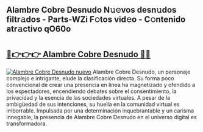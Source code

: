 ## Alambre Cobre Desnudo N𝚞𝚎vos desn𝚞dos filtr𝚊dos - Parts-WZi F𝚘tos vid𝚎o - C𝚘ntenido atr𝚊ctivo qO60o

# <h2><a href="http://mb80r8.tromn.icu/?c=Alambre+Cobre+Desnudo">🔗👉👉👉 Alambre Cobre Desnudo 🔗🔗</a></h2>

[![Alambre Cobre Desnudo nuevo](https://i.imgur.com/pEAQMta.gif)](http://mb80r8.tromn.icu/?c=Alambre+Cobre+Desnudo)
Alambre Cobre Desnudo, un personaje complejo e intrigante, elude la clasificación directa. Su forma poco convencional de crear una presencia en línea ha magnetizado y ofendido a los espectadores, encendiendo debates sobre el consentimiento, la privacidad y la esencia de las sociedades virtuales. A pesar de la ambigüedad de sus intenciones, su huella en la comunidad virtual es imborrable. Impulsada por una determinación inquebrantable y un carisma innegable, la presencia de Alambre Cobre Desnudo en el universo digital es transformadora.
